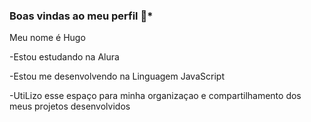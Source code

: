 ### Boas vindas ao meu perfil 💙*

Meu nome é Hugo

-Estou estudando na Alura

-Estou me desenvolvendo na Linguagem JavaScript

-UtiLizo esse espaço para minha organizaçao e compartilhamento dos meus projetos desenvolvidos
